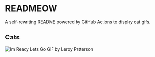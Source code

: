 # READMEOW

A self-rewriting README powered by GitHub Actions to display cat gifs.

## Cats

![Im Ready Lets Go GIF by Leroy Patterson](https://media2.giphy.com/media/CjmvTCZf2U3p09Cn0h/200.gif?cid=9acd02da2w3whfeakkpmy5byivxmincxtvn4uo28uyyjs4fl&ep=v1_gifs_search&rid=200.gif&ct=g)
